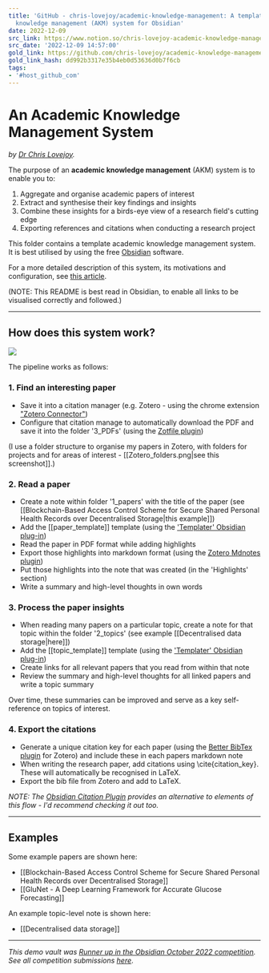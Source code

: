 ```yaml
---
title: 'GitHub - chris-lovejoy/academic-knowledge-management: A template academic
  knowledge management (AKM) system for Obsidian'
date: 2022-12-09
src_link: https://www.notion.so/chris-lovejoy-academic-knowledge-management-a8f5e9715f8e4d6fbd20d1f61bda9707
src_date: '2022-12-09 14:57:00'
gold_link: https://github.com/chris-lovejoy/academic-knowledge-management
gold_link_hash: dd992b3317e35b4eb0d53636d0b7f6cb
tags:
- '#host_github_com'
---
```


An Academic Knowledge Management System
=======================================


*by [Dr Chris Lovejoy](https://www.chrislovejoy.me).*


The purpose of an **academic knowledge management** (AKM) system is to enable you to:


1. Aggregate and organise academic papers of interest
2. Extract and synthesise their key findings and insights
3. Combine these insights for a birds-eye view of a research field's cutting edge
4. Exporting references and citations when conducting a research project


This folder contains a template academic knowledge management system. It is best utilised by using the free [Obsidian](https://obsidian.md/) software.


For a more detailed description of this system, its motivations and configuration, see [this article](https://chrislovejoy.me/akm).


(NOTE: This README is best read in Obsidian, to enable all links to be visualised correctly and followed.)




---


How does this system work?
--------------------------


[![](/chris-lovejoy/academic-knowledge-management/raw/main/attachments/AKM_overview.png)](/chris-lovejoy/academic-knowledge-management/blob/main/attachments/AKM_overview.png)


The pipeline works as follows:


### 1. Find an interesting paper


* Save it into a citation manager (e.g. Zotero - using the chrome extension ["Zotero Connector"](https://chrome.google.com/webstore/detail/zotero-connector/ekhagklcjbdpajgpjgmbionohlpdbjgc))
* Configure that citation manage to automatically download the PDF and save it into the folder '3\_PDFs' (using the [Zotfile plugin](http://zotfile.com))


(I use a folder structure to organise my papers in Zotero, with folders for projects and for areas of interest - [[Zotero\_folders.png|see this screenshot]].)


### 2. Read a paper


* Create a note within folder '1\_papers' with the title of the paper (see [[Blockchain-Based Access Control Scheme for Secure Shared Personal Health Records over Decentralised Storage|this example]])
* Add the [[paper\_template]] template (using the ['Templater' Obsidian plug-in](https://github.com/SilentVoid13/Templater))
* Read the paper in PDF format while adding highlights
* Export those highlights into markdown format (using the [Zotero Mdnotes plugin](https://github.com/argenos/zotero-mdnotes))
* Put those highlights into the note that was created (in the 'Highlights' section)
* Write a summary and high-level thoughts in own words


### 3. Process the paper insights


* When reading many papers on a particular topic, create a note for that topic within the folder '2\_topics' (see example [[Decentralised data storage|here]])
* Add the [[topic\_template]] template (using the ['Templater' Obsidian plug-in](https://github.com/SilentVoid13/Templater))
* Create links for all relevant papers that you read from within that note
* Review the summary and high-level thoughts for all linked papers and write a topic summary


Over time, these summaries can be improved and serve as a key self-reference on topics of interest.


### 4. Export the citations


* Generate a unique citation key for each paper (using the [Better BibTex plugin](https://retorque.re/zotero-better-bibtex/) for Zotero) and include these in each papers markdown note
* When writing the research paper, add citations using \cite{citation\_key}. These will automatically be recognised in LaTeX.
* Export the bib file from Zotero and add to LaTeX.


*NOTE: The [Obsidian Citation Plugin](https://github.com/hans/obsidian-citation-plugin) provides an alternative to elements of this flow - I'd recommend checking it out too.*




---


Examples
--------


Some example papers are shown here:


* [[Blockchain-Based Access Control Scheme for Secure Shared Personal Health Records over Decentralised Storage]]
* [[GluNet - A Deep Learning Framework for Accurate Glucose Forecasting]]


An example topic-level note is shown here:


* [[Decentralised data storage]]




---


*This demo vault was [Runner up in the Obsidian October 2022 competition](https://forum.obsidian.md/t/obsidian-october-2022-winners/49087). See all competition submissions [here](https://airtable.com/shrFnFY00zy1ORZgI/tblP9bDDDDCib7Roy)*.